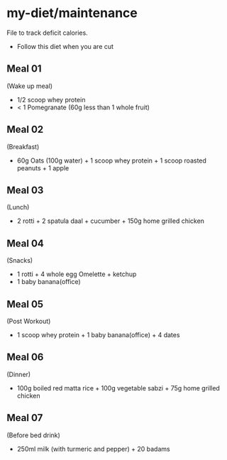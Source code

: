 # my-diet/maintenance
File to track deficit calories. 
- Follow this diet when you are cut

Meal 01
--------
(Wake up meal)
- 1/2 scoop whey protein
- < 1 Pomegranate (60g less than 1 whole fruit)

Meal 02
--------
(Breakfast)
- 60g Oats (100g water) + 1 scoop whey protein + 1 scoop roasted peanuts + 1 apple

Meal 03
--------
(Lunch)
- 2 rotti + 2 spatula daal + cucumber + 150g home grilled chicken

Meal 04
--------
(Snacks)
- 1 rotti + 4 whole egg Omelette + ketchup
- 1 baby banana(office)

Meal 05
--------
(Post Workout)
- 1 scoop whey protein + 1 baby banana(office) + 4 dates

Meal 06
--------
(Dinner)
- 100g boiled red matta rice + 100g vegetable sabzi + 75g home grilled chicken

Meal 07
--------
(Before bed drink)
- 250ml milk (with turmeric and pepper) + 20 badams
